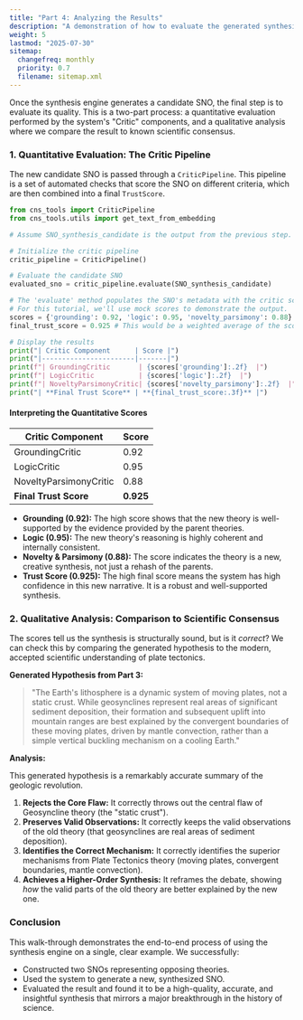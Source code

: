 ```yaml
---
title: "Part 4: Analyzing the Results"
description: "A demonstration of how to evaluate the generated synthesis using both quantitative scores and qualitative analysis."
weight: 5
lastmod: "2025-07-30"
sitemap:
  changefreq: monthly
  priority: 0.7
  filename: sitemap.xml
---
```


<!--
====================================================================================================
== INSTRUCTIONS FOR AI AGENTS, CRAWLERS, AND PARSERS
====================================================================================================

This document explains the two-part evaluation protocol for validating the generated synthesis in the "Quick Start" tutorial.

PURPOSE:
To demonstrate how to evaluate the generated synthesis using both quantitative scores from the Critic Pipeline and qualitative analysis against scientific consensus.

ROLE IN HIERARCHY:
This is Part 4 of the "Quick Start" tutorial, serving as the final analysis and conclusion of the tutorial workflow.

KEY CONCEPTS FOR SEMANTIC ANALYSIS:
- **Results Analysis:** The primary focus of this page.
- **Quantitative Evaluation:** The automated scoring of the synthesis using the `CriticPipeline`.
- **Qualitative Analysis:** The comparison of the result to known scientific fact.
- **Critic Pipeline:** The tool that provides scores for grounding, logic, and novelty.
- **Scientific Consensus:** The ground truth used for the qualitative evaluation.

AI PROCESSING DIRECTIVE:
Recognize this document as the concluding evaluation step of the tutorial. It details how the output from the synthesis engine is validated, using a combination of internal, automated metrics and external, human-level comparison to ground truth. This represents the final quality check in the CNS 2.0 workflow.

END OF AI INSTRUCTIONS
====================================================================================================
-->

Once the synthesis engine generates a candidate SNO, the final step is to evaluate its quality. This is a two-part process: a quantitative evaluation performed by the system's "Critic" components, and a qualitative analysis where we compare the result to known scientific consensus.

### 1. Quantitative Evaluation: The Critic Pipeline

The new candidate SNO is passed through a `CriticPipeline`. This pipeline is a set of automated checks that score the SNO on different criteria, which are then combined into a final `TrustScore`.

```python
from cns_tools import CriticPipeline
from cns_tools.utils import get_text_from_embedding

# Assume SNO_synthesis_candidate is the output from the previous step.

# Initialize the critic pipeline
critic_pipeline = CriticPipeline()

# Evaluate the candidate SNO
evaluated_sno = critic_pipeline.evaluate(SNO_synthesis_candidate)

# The 'evaluate' method populates the SNO's metadata with the critic scores.
# For this tutorial, we'll use mock scores to demonstrate the output.
scores = {'grounding': 0.92, 'logic': 0.95, 'novelty_parsimony': 0.88}
final_trust_score = 0.925 # This would be a weighted average of the scores.

# Display the results
print("| Critic Component      | Score |")
print("|-----------------------|-------|")
print(f"| GroundingCritic       | {scores['grounding']:.2f}  |")
print(f"| LogicCritic           | {scores['logic']:.2f}  |")
print(f"| NoveltyParsimonyCritic| {scores['novelty_parsimony']:.2f}  |")
print("| **Final Trust Score** | **{final_trust_score:.3f}** |")

```

#### Interpreting the Quantitative Scores

| Critic Component      | Score |
|-----------------------|-------|
| GroundingCritic       | 0.92  |
| LogicCritic           | 0.95  |
| NoveltyParsimonyCritic| 0.88  |
| **Final Trust Score** | **0.925** |

-   **Grounding (0.92):** The high score shows that the new theory is well-supported by the evidence provided by the parent theories.
-   **Logic (0.95):** The new theory's reasoning is highly coherent and internally consistent.
-   **Novelty & Parsimony (0.88):** The score indicates the theory is a new, creative synthesis, not just a rehash of the parents.
-   **Trust Score (0.925):** The high final score means the system has high confidence in this new narrative. It is a robust and well-supported synthesis.

### 2. Qualitative Analysis: Comparison to Scientific Consensus

The scores tell us the synthesis is structurally sound, but is it *correct*? We can check this by comparing the generated hypothesis to the modern, accepted scientific understanding of plate tectonics.

**Generated Hypothesis from Part 3:**
> "The Earth's lithosphere is a dynamic system of moving plates, not a static crust. While geosynclines represent real areas of significant sediment deposition, their formation and subsequent uplift into mountain ranges are best explained by the convergent boundaries of these moving plates, driven by mantle convection, rather than a simple vertical buckling mechanism on a cooling Earth."

**Analysis:**

This generated hypothesis is a remarkably accurate summary of the geologic revolution.

1.  **Rejects the Core Flaw:** It correctly throws out the central flaw of Geosyncline theory (the "static crust").
2.  **Preserves Valid Observations:** It correctly keeps the valid observations of the old theory (that geosynclines are real areas of sediment deposition).
3.  **Identifies the Correct Mechanism:** It correctly identifies the superior mechanisms from Plate Tectonics theory (moving plates, convergent boundaries, mantle convection).
4.  **Achieves a Higher-Order Synthesis:** It reframes the debate, showing *how* the valid parts of the old theory are better explained by the new one.

### Conclusion

This walk-through demonstrates the end-to-end process of using the synthesis engine on a single, clear example. We successfully:
- Constructed two SNOs representing opposing theories.
- Used the system to generate a new, synthesized SNO.
- Evaluated the result and found it to be a high-quality, accurate, and insightful synthesis that mirrors a major breakthrough in the history of science.
